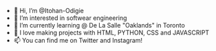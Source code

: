 - 👋 Hi, I’m @Itohan-Odigie
- 👀 I’m interested in softwear engineering
- 🌱 I’m currently learning @ De La Salle "Oaklands" in Toronto
- 💞️ I love making projects with HTML, PYTHON, CSS and JAVASCRIPT
- 📫 You can find me on Twitter and Instagram!
